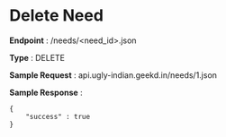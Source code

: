 # Delete Need
**Endpoint** : /needs/<need_id>.json

**Type**	 : DELETE

**Sample Request** : api.ugly-indian.geekd.in/needs/1.json

**Sample Response** :
```code
{
	"success" : true
}
```